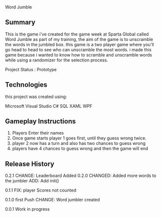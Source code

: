 
Word Jumble


## Summary

This is the game i've created for the game week at Sparta Global called Word Jumble as part of my training, the aim of the game is to unscramble the words in the jumbled box. this game is a two player game where you'll go head to head to see who can unscramble the most words. i made this game because i wanted to know how to scramble and unscramble words while using a randomizer for the selection process.

Project Status : Prototype


## Technologies
this project was created using:

Microsoft Visual Studio
C# 
SQL
XAML
WPF

## Gameplay Instructions

1. Players Enter their names
2. Once game starts player 1 goes first, until they guess wrong twice.
3. player 2 now has a turn and also has two chances to guess wrong
4. players have 4 chances to guess wrong and then the game will end

## Release History

0.2.1
CHANGE: Leaderboard Added
0.2.0
CHANGED: Added more words to the jumbler
ADD: Add init()

0.1.1
FIX: player Scores not counted

0.1.0
first Push
CHANGE: Word jumbler created

0.0.1
Work in progress

